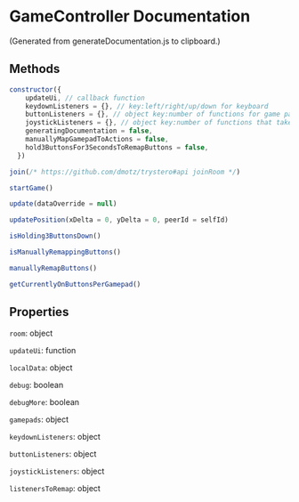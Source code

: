# GameController Documentation

(Generated from generateDocumentation.js to clipboard.)

## Methods

```js
constructor({
    updateUi, // callback function
    keydownListeners = {}, // key:left/right/up/down for keyboard
    buttonListeners = {}, // object key:number of functions for game pad buttons
    joystickListeners = {}, // object key:number of functions that take in a number
    generatingDocumentation = false,
    manuallyMapGamepadToActions = false,
    hold3ButtonsFor3SecondsToRemapButtons = false,
  })
```

```js
join(/* https://github.com/dmotz/trystero#api joinRoom */)
```

```js
startGame()
```

```js
update(dataOverride = null)
```

```js
updatePosition(xDelta = 0, yDelta = 0, peerId = selfId)
```

```js
isHolding3ButtonsDown()
```

```js
isManuallyRemappingButtons()
```

```js
manuallyRemapButtons()
```

```js
getCurrentlyOnButtonsPerGamepad()
```

## Properties

`room`: object

`updateUi`: function

`localData`: object

`debug`: boolean

`debugMore`: boolean

`gamepads`: object

`keydownListeners`: object

`buttonListeners`: object

`joystickListeners`: object

`listenersToRemap`: object
